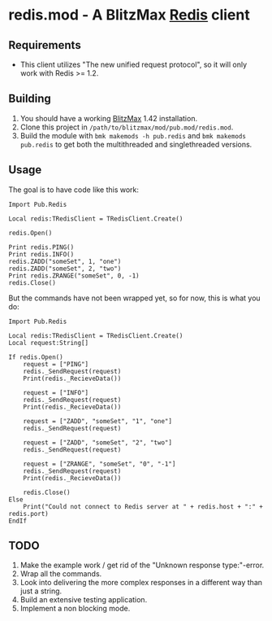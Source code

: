 redis.mod - A BlitzMax [Redis](http://www.redis.io/) client
===================================

Requirements
------------

 *  This client utilizes "The new unified request protocol", so it will only work with Redis >= 1.2.

Building
--------

1. You should have a working [BlitzMax](http://blitzmax.com/Products/blitzmax.php) 1.42 installation.
2. Clone this project in `/path/to/blitzmax/mod/pub.mod/redis.mod`.
3. Build the module with `bmk makemods -h pub.redis` and `bmk makemods pub.redis` to get both the multithreaded and singlethreaded versions.

Usage
-----

The goal is to have code like this work:

    Import Pub.Redis
    
    Local redis:TRedisClient = TRedisClient.Create()
    
    redis.Open()
    
    Print redis.PING()
    Print redis.INFO()
    redis.ZADD("someSet", 1, "one")
    redis.ZADD("someSet", 2, "two")
    Print redis.ZRANGE("someSet", 0, -1)
    redis.Close()
    
But the commands have not been wrapped yet, so for now, this is what you do:

    Import Pub.Redis
    
    Local redis:TRedisClient = TRedisClient.Create()
    Local request:String[]
    
    If redis.Open()
        request = ["PING"]
        redis._SendRequest(request)
        Print(redis._RecieveData())
        
        request = ["INFO"]
        redis._SendRequest(request)
        Print(redis._RecieveData())
        
        request = ["ZADD", "someSet", "1", "one"]
        redis._SendRequest(request)
        
        request = ["ZADD", "someSet", "2", "two"]
        redis._SendRequest(request)
        
        request = ["ZRANGE", "someSet", "0", "-1"]
        redis._SendRequest(request)
        Print(redis._RecieveData())
        
        redis.Close()
    Else
        Print("Could not connect to Redis server at " + redis.host + ":" + redis.port)
    EndIf

TODO
----

1. Make the example work / get rid of the "Unknown response type:"-error.
2. Wrap all the commands.
3. Look into delivering the more complex responses in a different way than just a string.
4. Build an extensive testing application.
5. Implement a non blocking mode.

